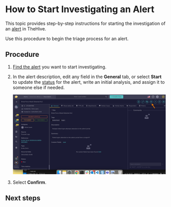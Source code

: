 # How to Start Investigating an Alert

This topic provides step-by-step instructions for starting the investigation of an [alert](about-alerts.md) in TheHive.

Use this procedure to begin the triage process for an alert.

<h2>Procedure</h2>

1. [Find the alert](./search-for-alerts/find-an-alert.md) you want to start investigating.

2. In the alert description, edit any field in the **General** tab, or select **Start** to update the [status](change-status-alert.md) for the alert, write an initial analysis, and assign it to someone else if needed.

    ![Start investigating an alert](../../../images/user-guides/analyst-corner/alerts/start-an-alert.png)

3. Select **Confirm**.

<h2>Next steps</h2>
